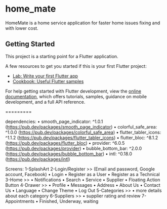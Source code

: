# home_mate

HomeMate is a home service application for faster home issues fixing and with lower cost.

## Getting Started

This project is a starting point for a Flutter application.

A few resources to get you started if this is your first Flutter project:

- [Lab: Write your first Flutter app](https://docs.flutter.dev/get-started/codelab)
- [Cookbook: Useful Flutter samples](https://docs.flutter.dev/cookbook)

For help getting started with Flutter development, view the
[online documentation](https://docs.flutter.dev/), which offers tutorials,
samples, guidance on mobile development, and a full API reference.

=========

dependencies:
•	smooth_page_indicator: ^1.0.1	(https://pub.dev/packages/smooth_page_indicator)
•	colorful_safe_area: ^1.0.0	(https://pub.dev/packages/colorful_safe_area)
•	flutter_tabler_icons: ^1.1.2	(https://pub.dev/packages/flutter_tabler_icons)
•	flutter_bloc: ^8.1.2		(https://pub.dev/packages/flutter_bloc)
•	provider: ^6.0.5			(https://pub.dev/packages/provider)
•	bubble_bottom_bar: ^2.0.0	(https://pub.dev/packages/bubble_bottom_bar)
•	intl: ^0.18.0			(https://pub.dev/packages/intl)

Screens:
1-SplashArt
2-Login/Register >> (Email and password, Google account, Facebook)
•	Login
•	Register as a User
•	Register as a Technical
3-Home >>
•	Notifications
•	Search
•	Service
•	Supplier
•	Floating Action Button
4-Drawer >>
•	Profile
•	Messages
•	Address
•	About Us
•	Contact Us
•	Language
•	Change Theme
•	Log Out
5-Categories >>
•	more details about each category
6-Suppliers >>
•	supplier rating and review
7-Appointments
•	 Finished, Underway, waiting
